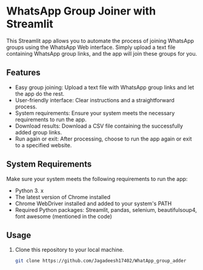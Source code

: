 # WhatsApp Group Joiner with Streamlit

This Streamlit app allows you to automate the process of joining WhatsApp groups using the WhatsApp Web interface. Simply upload a text file containing WhatsApp group links, and the app will join these groups for you.

## Features

- Easy group joining: Upload a text file with WhatsApp group links and let the app do the rest.
- User-friendly interface: Clear instructions and a straightforward process.
- System requirements: Ensure your system meets the necessary requirements to run the app.
- Download results: Download a CSV file containing the successfully added group links.
- Run again or exit: After processing, choose to run the app again or exit to a specified website.

## System Requirements

Make sure your system meets the following requirements to run the app:

- Python 3. x
- The latest version of Chrome installed
- Chrome WebDriver installed and added to your system's PATH
- Required Python packages: Streamlit, pandas, selenium, beautifulsoup4, font awesome (mentioned in the code)

## Usage

1. Clone this repository to your local machine.

   ```bash
   git clone https://github.com/Jagadeesh17402/WhatApp_group_adder
